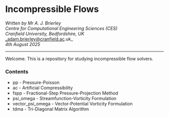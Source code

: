 Incompressible Flows
====================

_Written by Mr A. J. Brierley_\
_Centre for Computational Engineering Sciences (CES)_\
_Cranfield University, Bedfordshire, UK_\
_adam.brierley@cranfield.ac.uk_\
_4th August 2025_

------------------------------------------------

Welcome. This is a repository for studying incompressible flow solvers.

### Contents

* pp - Pressure-Poisson
* ac - Artificial Compressibility
* fspp - Fractional-Step Pressure-Projection Method
* psi_omega - Streamfunction-Vorticity Formulation
* vector_psi_omega - Vector-Potential Vorticity Formulation
* tdma - Tri-Diagonal Matrix Algorithm
